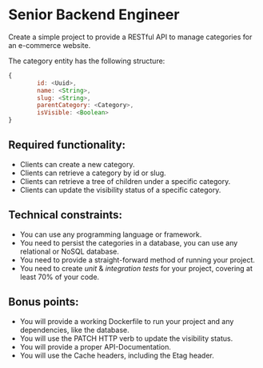 # Senior Backend Engineer

Create a simple project to provide a RESTful API to manage categories for an e-commerce website.

The category entity has the following structure:
```javascript
{
        id: <Uuid>,
        name: <String>,
        slug: <String>,
        parentCategory: <Category>,
        isVisible: <Boolean>
}
```

## Required functionality:

* Clients can create a new category.
* Clients can retrieve a category by id or slug.
* Clients can retrieve a tree of children under a specific category.
* Clients can update the visibility status of a specific category.

## Technical constraints:

* You can use any programming language or framework.
* You need to persist the categories in a database, you can use any relational or NoSQL database.
* You need to provide a straight-forward method of running your project.
* You need to create _unit_ & _integration tests_ for your project, covering at least 70% of your code.

## Bonus points:

* You will provide a working Dockerfile to run your project and any dependencies, like the database.
* You will use the PATCH HTTP verb to update the visibility status.
* You will provide a proper API-Documentation.
* You will use the Cache headers, including the Etag header.
